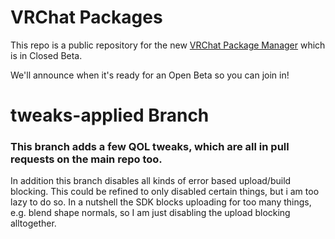 # VRChat Packages

This repo is a public repository for the new [VRChat Package Manager](https://docs.vrchat.com/v2021.4.1/docs/package-manager) which is in Closed Beta.

We'll announce when it's ready for an Open Beta so you can join in!

# tweaks-applied Branch
### This branch adds a few QOL tweaks, which are all in pull requests on the main repo too.
In addition this branch disables all kinds of error based upload/build blocking. This could be refined to only disabled certain things, but i am too lazy to do so.
In a nutshell the SDK blocks uploading for too many things, e.g. blend shape normals, so I am just disabling the upload blocking alltogether.